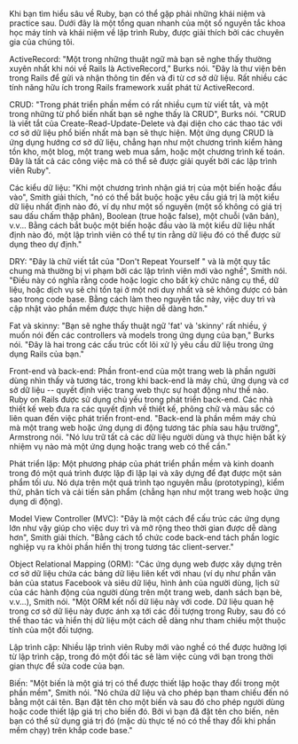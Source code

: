 Khi bạn tìm hiểu sâu về Ruby, bạn có thể gặp phải những khái niệm và practice sau. Dưới đây là một tổng quan nhanh của một số nguyên tắc khoa học máy tính và khái niệm về lập trình Ruby, được giải thích bởi các chuyên gia của chúng tôi.

ActiveRecord: "Một trong những thuật ngữ mà bạn sẽ nghe thấy thường xuyên nhất khi nói về Rails là ActiveRecord," Burks nói. "Đây là thư viện bên trong Rails để gửi và nhận thông tin đến và đi từ cơ sở dữ liệu. Rất nhiều các tính năng hữu ích trong Rails framework xuất phát từ ActiveRecord. 

CRUD: "Trong phát triển phần mềm có rất nhiều cụm từ viết tắt, và một trong những từ phổ biến nhất bạn sẽ nghe thấy là CRUD", Burks nói. "CRUD là viết tắt của Create-Read-Update-Delete và đại diện cho các thao tác với cơ sở dữ liệu phổ biến nhất mà bạn sẽ thực hiện. Một ứng dụng CRUD là ứng dụng hướng cơ sở dữ liệu, chẳng hạn như một chương trình kiểm hàng tồn kho, một blog, một trang web mua sắm, hoặc một chương trình kế toán. Đây là tất cả các công việc mà có thể sẽ được giải quyết bởi các lập trình viên Ruby".

Các kiểu dữ liệu: "Khi một chương trình nhận giá trị của một biến hoặc đầu vào", Smith giải thích, "nó có thể bắt buộc hoặc yêu cầu giá trị là một kiểu dữ liệu nhất định nào đó, ví dụ như một số nguyên (một số không có giá trị sau dấu chấm thập phân), Boolean (true hoặc false), một chuỗi (văn bản), v.v... Bằng cách bắt buộc một biến hoặc đầu vào là một kiểu dữ liệu nhất định nào đó, một lập trình viên có thể tự tin rằng dữ liệu đó có thể được sử dụng theo dự định."

DRY: "Đây là chữ viết tắt của "Don't Repeat Yourself " và là một quy tắc chung mà thường bị vi phạm bởi các lập trình viên mới vào nghề", Smith nói. "Điều này có nghĩa rằng code hoặc logic cho bất kỳ chức năng cụ thể, dữ liệu, hoặc dịch vụ sẽ chỉ tồn tại ở một nơi duy nhất và sẽ không được có bản sao trong code base. Bằng cách làm theo nguyên tắc này, việc duy trì và cập nhật vào phần mềm được thực hiện dễ dàng hơn."

Fat và skinny: "Bạn sẽ nghe thấy thuật ngữ 'fat' và 'skinny' rất nhiều, ý muốn nói đến các controllers và models trong ứng dụng của bạn," Burks nói. "Đây là hai trong các cấu trúc cốt lõi xử lý yêu cầu dữ liệu trong ứng dụng Rails của bạn."

Front-end và back-end: Phần front-end của một trang web là phần người dùng nhìn thấy và tương tác, trong khi back-end là máy chủ, ứng dụng và cơ sở dữ liệu -- quyết định việc trang web thực sự hoạt động như thế nào. Ruby on Rails được sử dụng chủ yếu trong phát triển back-end. Các nhà thiết kế web đưa ra các quyết định về thiết kế, phông chữ và màu sắc có liên quan đến việc phát triển front-end. "Back-end là phần mềm máy chủ mà một trang web hoặc ứng dụng di động tương tác phía sau hậu trường", Armstrong nói. "Nó lưu trữ tất cả các dữ liệu người dùng và thực hiện bất kỳ nhiệm vụ nào mà một ứng dụng hoặc trang web có thể cần."

Phát triển lặp: Một phương pháp của phát triển phần mềm và kinh doanh trong đó một quá trình được lặp đi lặp lại và xây dựng để đạt được một sản phẩm tối ưu. Nó dựa trên một quá trình tạo nguyên mẫu (prototyping), kiểm thử, phân tích và cải tiến sản phẩm (chẳng hạn như một trang web hoặc ứng dụng di động).

Model View Controller (MVC): "Đây là một cách để cấu trúc các ứng dụng lớn như vậy giúp cho việc duy trì và mở rộng theo thời gian được dễ dàng hơn", Smith giải thích. "Bằng cách tổ chức code back-end tách phần logic nghiệp vụ ra khỏi phần hiển thị trong tương tác client-server."

Object Relational Mapping (ORM): "Các ứng dụng web được xây dựng trên cơ sở dữ liệu chứa các bảng dữ liệu liên kết với nhau (ví dụ như phần văn bản của status Facebook và siêu dữ liệu, hình ảnh của người dùng, lịch sử của các hành động của người dùng trên một trang web, danh sách bạn bè, v.v...), Smith nói. "Một ORM kết nối dữ liệu này với code. Dữ liệu quan hệ trong cơ sở dữ liệu này được ánh xạ tới các đối tượng trong Ruby, sau đó có thể thao tác và hiển thị dữ liệu một cách dễ dàng như tham chiếu một thuộc tính của một đối tượng.

Lập trình cặp: Nhiều lập trình viên Ruby mới vào nghề có thể được hưởng lợi từ lập trình cặp, trong đó một đối tác sẽ làm việc cùng với bạn trong thời gian thực để sửa code của bạn.

Biến: "Một biến là một giá trị có thể được thiết lập hoặc thay đổi trong một phần mềm", Smith nói. "Nó chứa dữ liệu và cho phép bạn tham chiếu đến nó bằng một cái tên. Bạn đặt tên cho một biến và sau đó cho phép người dùng hoặc code thiết lập giá trị cho biến đó. Bởi vì bạn đã đặt tên cho biến, nên bạn có thể sử dụng giá trị đó (mặc dù thực tế nó có thể thay đổi khi phần mềm chạy) trên khắp code base."
